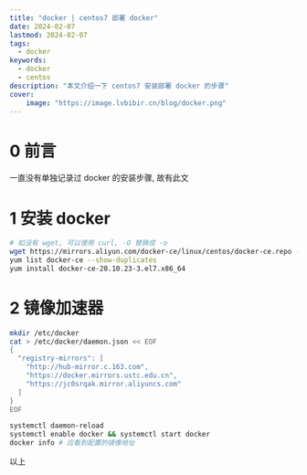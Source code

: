 ```yaml
---
title: "docker | centos7 部署 docker" 
date: 2024-02-07
lastmod: 2024-02-07
tags:
  - docker
keywords:
  - docker
  - centos
description: "本文介绍一下 centos7 安装部署 docker 的步骤" 
cover:
    image: "https://image.lvbibir.cn/blog/docker.png"
---
```


# 0 前言

一直没有单独记录过 docker 的安装步骤, 故有此文

# 1 安装 docker

```bash
# 如没有 wget, 可以使用 curl, -O 替换成 -o
wget https://mirrors.aliyun.com/docker-ce/linux/centos/docker-ce.repo -O /etc/yum.repos.d/docker-ce.repo
yum list docker-ce --show-duplicates
yum install docker-ce-20.10.23-3.el7.x86_64
```

# 2 镜像加速器

```bash
mkdir /etc/docker
cat > /etc/docker/daemon.json << EOF
{
  "registry-mirrors": [
    "http://hub-mirror.c.163.com",
    "https://docker.mirrors.ustc.edu.cn",
    "https://jc0srqak.mirror.aliyuncs.com"
  ]
}
EOF

systemctl daemon-reload
systemctl enable docker && systemctl start docker
docker info # 应看到配置的镜像地址
```

以上
